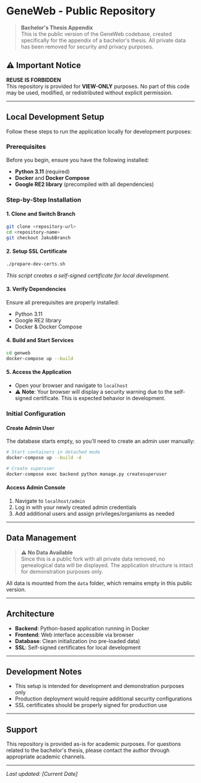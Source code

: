 # GeneWeb - Public Repository

> **Bachelor's Thesis Appendix**  
> This is the public version of the GeneWeb codebase, created specifically for the appendix of a bachelor's thesis. All private data has been removed for security and privacy purposes.

## ⚠️ Important Notice

**REUSE IS FORBIDDEN**  
This repository is provided for **VIEW-ONLY** purposes. No part of this code may be used, modified, or redistributed without explicit permission.

---

## Local Development Setup

Follow these steps to run the application locally for development purposes:

### Prerequisites

Before you begin, ensure you have the following installed:

- **Python 3.11** (required)
- **Docker** and **Docker Compose**
- **Google RE2 library** (precompiled with all dependencies)

### Step-by-Step Installation

#### 1. Clone and Switch Branch
```bash
git clone <repository-url>
cd <repository-name>
git checkout JakubBranch
```

#### 2. Setup SSL Certificate
```bash
./prepare-dev-certs.sh
```
*This script creates a self-signed certificate for local development.*

#### 3. Verify Dependencies
Ensure all prerequisites are properly installed:
- Python 3.11
- Google RE2 library
- Docker & Docker Compose

#### 4. Build and Start Services
```bash
cd genweb
docker-compose up --build
```

#### 5. Access the Application
- Open your browser and navigate to `localhost`
- ⚠️ **Note**: Your browser will display a security warning due to the self-signed certificate. This is expected behavior in development.

### Initial Configuration

#### Create Admin User
The database starts empty, so you'll need to create an admin user manually:

```bash
# Start containers in detached mode
docker-compose up --build -d

# Create superuser
docker-compose exec backend python manage.py createsuperuser
```

#### Access Admin Console
1. Navigate to `localhost/admin`
2. Log in with your newly created admin credentials
3. Add additional users and assign privileges/organisms as needed

---

## Data Management

> **⚠️ No Data Available**  
> Since this is a public fork with all private data removed, no genealogical data will be displayed. The application structure is intact for demonstration purposes only.

All data is mounted from the `data` folder, which remains empty in this public version.

---

## Architecture

- **Backend**: Python-based application running in Docker
- **Frontend**: Web interface accessible via browser
- **Database**: Clean initialization (no pre-loaded data)
- **SSL**: Self-signed certificates for local development

---

## Development Notes

- This setup is intended for development and demonstration purposes only
- Production deployment would require additional security configurations
- SSL certificates should be properly signed for production use

---

## Support

This repository is provided as-is for academic purposes. For questions related to the bachelor's thesis, please contact the author through appropriate academic channels.

---

*Last updated: [Current Date]*

